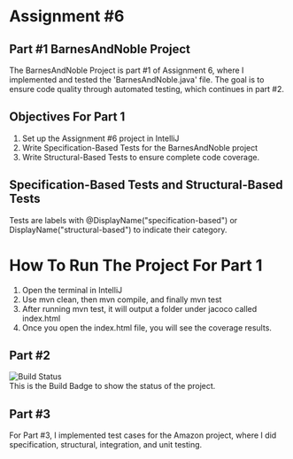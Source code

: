 # Assignment #6 
## Part #1 BarnesAndNoble Project
The BarnesAndNoble Project is part #1 of Assignment 6, 
where I implemented and tested the 'BarnesAndNoble.java' file. 
The goal is to ensure code quality through automated testing, which continues 
in part #2.

## **Objectives For Part 1**
1. Set up the Assignment #6 project in IntelliJ
2. Write Specification-Based Tests for the BarnesAndNoble project
3. Write Structural-Based Tests to ensure complete code coverage.

## Specification-Based Tests and Structural-Based Tests
Tests are labels with @DisplayName("specification-based") or DisplayName("structural-based") to indicate their category.

# How To Run The Project For Part 1
1. Open the terminal in IntelliJ
2. Use mvn clean, then mvn compile, and finally mvn test
3. After running mvn test, it will output a folder under jacoco called index.html
4. Once you open the index.html file, you will see the coverage results.

## Part #2
![Build Status](https://github.com/vader96/Assignment6/actions/workflows/SE333_CI.yml/badge.svg)  
This is the Build Badge to show the status of the project.
## Part #3
For Part #3, I implemented test cases for the Amazon project, where I did specification, structural, integration, and unit testing.